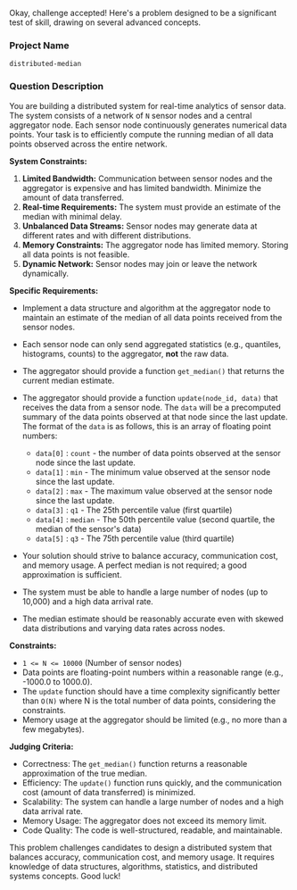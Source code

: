 Okay, challenge accepted! Here's a problem designed to be a significant test of skill, drawing on several advanced concepts.

### Project Name

```
distributed-median
```

### Question Description

You are building a distributed system for real-time analytics of sensor data. The system consists of a network of `N` sensor nodes and a central aggregator node. Each sensor node continuously generates numerical data points. Your task is to efficiently compute the running median of all data points observed across the entire network.

**System Constraints:**

1.  **Limited Bandwidth:** Communication between sensor nodes and the aggregator is expensive and has limited bandwidth. Minimize the amount of data transferred.
2.  **Real-time Requirements:** The system must provide an estimate of the median with minimal delay.
3.  **Unbalanced Data Streams:** Sensor nodes may generate data at different rates and with different distributions.
4.  **Memory Constraints:** The aggregator node has limited memory. Storing all data points is not feasible.
5.  **Dynamic Network:** Sensor nodes may join or leave the network dynamically.

**Specific Requirements:**

*   Implement a data structure and algorithm at the aggregator node to maintain an estimate of the median of all data points received from the sensor nodes.
*   Each sensor node can only send aggregated statistics (e.g., quantiles, histograms, counts) to the aggregator, **not** the raw data.
*   The aggregator should provide a function `get_median()` that returns the current median estimate.
*   The aggregator should provide a function `update(node_id, data)` that receives the data from a sensor node.  The `data` will be a precomputed summary of the data points observed at that node since the last update. The format of the `data` is as follows, this is an array of floating point numbers:
    *   `data[0]` : `count` - the number of data points observed at the sensor node since the last update.
    *   `data[1]` : `min` - The minimum value observed at the sensor node since the last update.
    *   `data[2]` : `max` - The maximum value observed at the sensor node since the last update.
    *   `data[3]` : `q1` - The 25th percentile value (first quartile)
    *   `data[4]` : `median` - The 50th percentile value (second quartile, the median of the sensor's data)
    *   `data[5]` : `q3` - The 75th percentile value (third quartile)

*   Your solution should strive to balance accuracy, communication cost, and memory usage.  A perfect median is not required; a good approximation is sufficient.
*   The system must be able to handle a large number of nodes (up to 10,000) and a high data arrival rate.
*   The median estimate should be reasonably accurate even with skewed data distributions and varying data rates across nodes.

**Constraints:**

*   `1 <= N <= 10000` (Number of sensor nodes)
*   Data points are floating-point numbers within a reasonable range (e.g., -1000.0 to 1000.0).
*   The `update` function should have a time complexity significantly better than `O(N)` where N is the total number of data points, considering the constraints.
*   Memory usage at the aggregator should be limited (e.g., no more than a few megabytes).

**Judging Criteria:**

*   Correctness: The `get_median()` function returns a reasonable approximation of the true median.
*   Efficiency: The `update()` function runs quickly, and the communication cost (amount of data transferred) is minimized.
*   Scalability: The system can handle a large number of nodes and a high data arrival rate.
*   Memory Usage: The aggregator does not exceed its memory limit.
*   Code Quality: The code is well-structured, readable, and maintainable.

This problem challenges candidates to design a distributed system that balances accuracy, communication cost, and memory usage. It requires knowledge of data structures, algorithms, statistics, and distributed systems concepts. Good luck!
